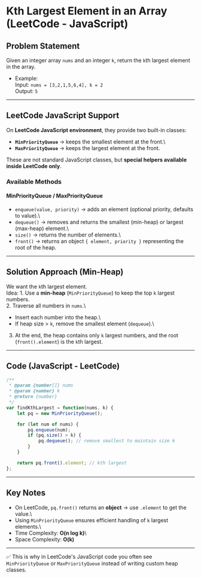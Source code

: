 # Kth Largest Element in an Array (LeetCode - JavaScript)

## Problem Statement

Given an integer array `nums` and an integer `k`, return the `k`th
largest element in the array.

-   Example:\
    Input: `nums = [3,2,1,5,6,4], k = 2`\
    Output: `5`

------------------------------------------------------------------------

## LeetCode JavaScript Support

On **LeetCode JavaScript environment**, they provide two built-in
classes:

-   **`MinPriorityQueue`** → keeps the smallest element at the front.\
-   **`MaxPriorityQueue`** → keeps the largest element at the front.

These are not standard JavaScript classes, but **special helpers
available inside LeetCode only**.

### Available Methods

#### MinPriorityQueue / MaxPriorityQueue

-   `enqueue(value, priority)` → adds an element (optional priority,
    defaults to value).\
-   `dequeue()` → removes and returns the smallest (min-heap) or largest
    (max-heap) element.\
-   `size()` → returns the number of elements.\
-   `front()` → returns an object `{ element, priority }` representing
    the root of the heap.

------------------------------------------------------------------------

## Solution Approach (Min-Heap)

We want the `k`th largest element.\
Idea: 1. Use a **min-heap** (`MinPriorityQueue`) to keep the top `k`
largest numbers.\
2. Traverse all numbers in `nums`.\
- Insert each number into the heap.\
- If heap size \> `k`, remove the smallest element (`dequeue`).\
3. At the end, the heap contains only `k` largest numbers, and the root
(`front().element`) is the `k`th largest.

------------------------------------------------------------------------

## Code (JavaScript - LeetCode)

``` js
/**
 * @param {number[]} nums
 * @param {number} k
 * @return {number}
 */
var findKthLargest = function(nums, k) {
    let pq = new MinPriorityQueue();

    for (let num of nums) {
        pq.enqueue(num);
        if (pq.size() > k) {
            pq.dequeue(); // remove smallest to maintain size k
        }
    }

    return pq.front().element; // kth largest
};
```

------------------------------------------------------------------------

## Key Notes

-   On LeetCode, `pq.front()` returns an **object** → use `.element` to
    get the value.\
-   Using `MinPriorityQueue` ensures efficient handling of `k` largest
    elements.\
-   Time Complexity: **O(n log k)**\
-   Space Complexity: **O(k)**

------------------------------------------------------------------------

✅ This is why in LeetCode's JavaScript code you often see
`MinPriorityQueue` or `MaxPriorityQueue` instead of writing custom heap
classes.
